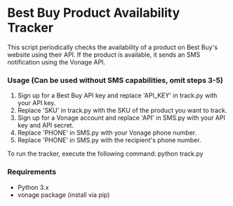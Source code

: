 # Best Buy Product Availability Tracker

This script periodically checks the availability of a product on Best Buy's website using their API. If the product is available, it sends an SMS notification using the Vonage API.

### Usage (Can be used without SMS capabilities, omit steps 3-5)
1. Sign up for a Best Buy API key and replace 'API_KEY' in track.py with your API key.
2. Replace 'SKU' in track.py with the SKU of the product you want to track.
3. Sign up for a Vonage account and replace 'API' in SMS.py with your API key and API secret.
4. Replace 'PHONE' in SMS.py with your Vonage phone number.
5. Replace 'PHONE' in SMS.py with the recipient's phone number.

To run the tracker, execute the following command:
python track.py

### Requirements
- Python 3.x
- vonage package (install via pip)
